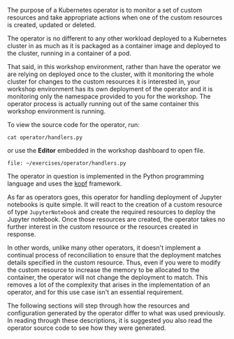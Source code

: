 The purpose of a Kubernetes operator is to monitor a set of custom resources and take appropriate actions when one of the custom resources is created, updated or deleted.

The operator is no different to any other workload deployed to a Kubernetes cluster in as much as it is packaged as a container image and deployed to the cluster, running in a container of a pod.

That said, in this workshop environment, rather than have the operator we are relying on deployed once to the cluster, with it monitoring the whole cluster for changes to the custom resources it is interested in, your workshop environment has its own deployment of the operator and it is monitoring only the namespace provided to you for the workshop. The operator process is actually running out of the same container this workshop environment is running.

To view the source code for the operator, run:

```execute
cat operator/handlers.py
```

or use the **Editor** embedded in the workshop dashboard to open file.

```editor:open-file
file: ~/exercises/operator/handlers.py
```

The operator in question is implemented in the Python programming language and uses the [kopf](https://kopf.readthedocs.io/) framework.

As far as operators goes, this operator for handling deployment of Jupyter notebooks is quite simple. It will react to the creation of a custom resource of type ``JupyterNotebook`` and create the required resources to deploy the Jupyter notebook. Once those resources are created, the operator takes no further interest in the custom resource or the resources created in response.

In other words, unlike many other operators, it doesn't implement a continual process of reconciliation to ensure that the deployment matches details specified in the custom resource. Thus, even if you were to modify the custom resource to increase the memory to be allocated to the container, the operator will not change the deployment to match. This removes a lot of the complexity that arises in the implementation of an operator, and for this use case isn't an essential requirement.

The following sections will step through how the resources and configuration generated by the operator differ to what was used previously. In reading through these descriptions, it is suggested you also read the operator source code to see how they were generated.
